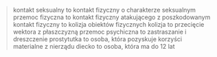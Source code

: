 > kontakt seksualny to kontakt fizyczny o charakterze seksualnym
> przemoc fizyczna to kontakt fizyczny atakującego z poszkodowanym
> kontakt fizyczny to kolizja obiektów fizycznych
> kolizja to przecięcie wektora z płaszczyzną
> przemoc psychiczna to zastraszanie i dreszczenie
> prostytutka to osoba, która pozyskuje korzyści materialne z nierządu
> diecko to osoba, która ma do 12 lat
